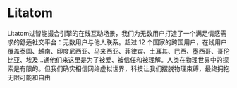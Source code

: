 # 

# Litatom

Litatom过智能撮合引擎的在线互动场景，我们为无数用户打造了一个满足情感需求的舒适社交平台：无数用户与他人联系。超过 12 个国家的跨国用户，在线用户覆盖泰国、越南、印度尼西亚、马来西亚、菲律宾、土耳其、巴西、墨西哥、哥伦比亚、埃及...通他们来这里是为了被爱、被信任和被理解。人类在物理世界中的探索是有限的。但我们确实相信网络虚拟世界，科技让我们摆脱物理束缚，最终拥抱无限可能和自由

